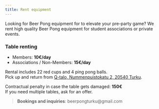 ```yaml
---
title: Rent equipment
---
```


Looking for Beer Pong equipment for to elevate your pre-party game? We rent high quality Beer Pong equipment for student associations or private events.

### Table renting

- Members: **10€/day**
- Associations / Non-Members: **15€/day**

Rental includes 22 red cups and 4 ping pong balls.  
Pick up and return from [Q-talo, Nummenpuistokatu 2, 20540 Turku](https://goo.gl/maps/Ru32fauHs1cBi6WJ8).
  
Contractual penalty	in case the table gets damaged: **150€**  
If you need multiple tables, ask for an offer.

<blockquote class="highlight-quote">
<b>Bookings and inquiries</b>: beerpongturku@gmail.com
</blockquote>